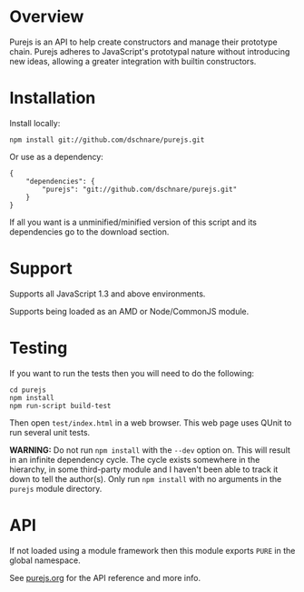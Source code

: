 # Overview

Purejs is an API to help create constructors and manage their prototype chain. Purejs adheres to JavaScript's prototypal nature without introducing new ideas, allowing a greater integration with builtin constructors.


# Installation

Install locally:

	npm install git://github.com/dschnare/purejs.git

Or use as a dependency:

	{
		"dependencies": {
			"purejs": "git://github.com/dschnare/purejs.git"
		}
	}

If all you want is a unminified/minified version of this script and its dependencies go to the download section.


# Support

Supports all JavaScript 1.3 and above environments.

Supports being loaded as an AMD or Node/CommonJS module.

# Testing

If you want to run the tests then you will need to do the following:

	cd purejs
	npm install
	npm run-script build-test

Then open `test/index.html` in a web browser. This web page uses QUnit to run several unit tests.

**WARNING:** Do not run `npm install` with the `--dev` option on. This will result in an infinite dependency cycle. The cycle exists somewhere in the hierarchy, in some third-party module and I haven't been able to track it down to tell the author(s). Only run `npm install` with no arguments in the `purejs` module directory.


# API

If not loaded using a module framework then this module exports `PURE` in the global namespace.

See [purejs.org](http://www.purejs.org) for the API reference and more info.